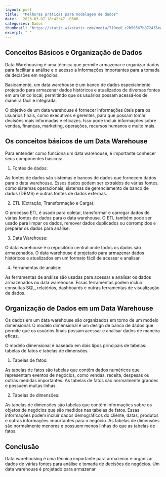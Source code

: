```yaml
---
layout: post
title:  "Melhores práticas para modelagem de dados"
date:   2023-03-07 18:42:47 -0300
categories: Dados
thumbnail: "https://static.wixstatic.com/media/710ee0_c2b50567b872435eac5c185f9386b0c7~mv2.jpg/v1/fill/w_3176,h_1640,al_c,q_90/710ee0_c2b50567b872435eac5c185f9386b0c7~mv2.webp"
excerpt: " "
---
```


## Conceitos Básicos e Organização de Dados

Data Warehousing é uma técnica que permite armazenar e organizar dados para facilitar a análise e o acesso a informações importantes para a tomada de decisões em negócios. 

Basicamente, um data warehouse é um banco de dados especialmente projetado para armazenar dados históricos e atualizados de diversas fontes em um único local, permitindo que os usuários possam acessá-los de maneira fácil e integrada.

O objetivo de um data warehouse é fornecer informações úteis para os usuários finais, como executivos e gerentes, para que possam tomar decisões mais informadas e eficazes. Isso pode incluir informações sobre vendas, finanças, marketing, operações, recursos humanos e muito mais.

## Os conceitos básicos de um Data Warehouse

Para entender como funciona um data warehouse, é importante conhecer seus componentes básicos:

1. Fontes de dados: 

As fontes de dados são sistemas e bancos de dados que fornecem dados para o data warehouse. Esses dados podem ser extraídos de várias fontes, como sistemas operacionais, sistemas de gerenciamento de banco de dados (DBMS) e outras fontes de dados externas.

2. ETL (Extração, Transformação e Carga): 

O processo ETL é usado para coletar, transformar e carregar dados de várias fontes de dados para o data warehouse. O ETL também pode ser usado para limpar os dados, remover dados duplicados ou corrompidos e preparar os dados para análise.

3. Data Warehouse: 

O data warehouse é o repositório central onde todos os dados são armazenados. O data warehouse é projetado para armazenar dados históricos e atualizados em um formato fácil de acessar e analisar.

4. Ferramentas de análise: 

As ferramentas de análise são usadas para acessar e analisar os dados armazenados no data warehouse. Essas ferramentas podem incluir consultas SQL, relatórios, dashboards e outras ferramentas de visualização de dados.

## Organização de Dados em um Data Warehouse

Os dados em um data warehouse são organizados em torno de um modelo dimensional. O modelo dimensional é um design de banco de dados que permite que os usuários finais possam acessar e analisar dados de maneira eficaz. 

O modelo dimensional é baseado em dois tipos principais de tabelas: tabelas de fatos e tabelas de dimensões.

1. Tabelas de fatos: 

As tabelas de fatos são tabelas que contêm dados numéricos que representam eventos de negócios, como vendas, receita, despesas ou outras medidas importantes. As tabelas de fatos são normalmente grandes e possuem muitas linhas.

2. Tabelas de dimensões: 

As tabelas de dimensões são tabelas que contêm informações sobre os objetos de negócios que são medidos nas tabelas de fatos. Essas informações podem incluir dados demográficos do cliente, datas, produtos e outras informações importantes para o negócio. As tabelas de dimensões são normalmente menores e possuem menos linhas do que as tabelas de fatos.

## Conclusão

Data warehousing é uma técnica importante para armazenar e organizar dados de várias fontes para análise e tomada de decisões de negócios. Um data warehouse é projetado para armazenar